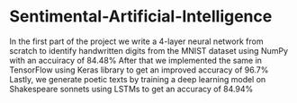 # Sentimental-Artificial-Intelligence
In the first part of the project we write a 4-layer neural network from scratch to identify handwritten digits from the MNIST dataset using NumPy with an accuiracy of 84.48%
After that we implemented the same in TensorFlow using Keras library to get an improved accuracy of 96.7%
Lastly, we generate poetic texts by training a deep learning model on Shakespeare sonnets using LSTMs to get an accuracy of 84.94%
